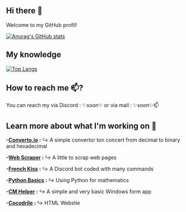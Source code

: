 ## Hi there 👋
Welcome to my GitHub profil!   

[![Anurag's GitHub stats](https://github-readme-stats.vercel.app/api?username=alexandreaero&show_icons=true&include_all_commits=true&count_private=true)](https://github.com/anuraghazra/github-readme-stats)

## My knowledge

[![Top Langs](https://github-readme-stats.vercel.app/api/top-langs/?username=alexandreaero&layout=compact&langs_count=10)](https://github.com/anuraghazra/github-readme-stats)

## How to reach me 📫?

You can reach my via Discord : ✨*soon*✨ or via mail : ✨*soon*✨📫

## Learn more about what I'm working on 🔭

**-[Converto.io](https://github.com/AlexandreAero/Convertor.io) :** 
↪️ A simple convertor ton concert from decimal to binary and hexadecimal 

**-[Web Scraper](https://github.com/AlexandreAero/Web-Scraper) :** 
↪️ A little to scrap web pages  

**-[French Kiss](https://github.com/AlexandreAero/french-kiss) :** 
↪️ A Discord bot coded with many commands   

**-[Python Basics](https://github.com/AlexandreAero/Python-Basics) :** 
↪️ Using Python for mathematics  

**-[CM Helper](https://github.com/AlexandreAero/french-kiss) :** 
↪️ A simple and very basic Windows form app  

**-[Cocodrile](https://github.com/AlexandreAero/ToDaMonn) :** 
↪️ HTML Webstie

<!--
**AlexandreAero/AlexandreAero** is a ✨ _special_ ✨ repository because its `README.md` (this file) appears on your GitHub profile.

Here are some ideas to get you started:

-🔭 I’m currently working on ...
- 🌱 I’m currently learning ...
- 👯 I’m looking to collaborate on ...
- 🤔 I’m looking for help with ...
- 💬 Ask me about ...
- 📫 How to reach me: ...
- 😄 Pronouns: ...
- ⚡ Fun fact: ...
-->
